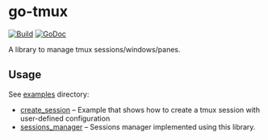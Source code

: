 # go-tmux

[![Build](https://github.com/OWNER/REPOSITORY/actions/workflows/WORKFLOW-FILE/badge.svg)](https://github.com/jubnzv/go-tmux)
[![GoDoc](https://godoc.org/github.com/jubnzv/go-tmux?status.svg)](https://godoc.org/github.com/jubnzv/go-tmux)

A library to manage tmux sessions/windows/panes.

## Usage

See [examples](./examples) directory:
* [create_session](./examples/create-session/create-session.go) – Example that shows how to create a tmux session with user-defined configuration
* [sessions_manager](./examples/sessions-manager/main.go) – Sessions manager implemented using this library.
